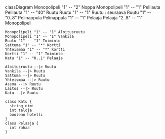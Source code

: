classDiagram
    Monopolipeli "1" -- "2" Noppa
    Monopolipeli "1" -- "1" Pelilauta
    Pelilauta "1" -- "40" Ruutu
    Ruutu "1" -- "1" Ruutu : seuraava
    Ruutu "1" -- "0..8" Pelinappula
    Pelinappula "1" -- "1" Pelaaja
    Pelaaja "2..8" -- "1" Monopolipeli

    Monopolipeli "1" -- "1" Aloitusruutu
    Monopolipeli "1" -- "1" Vankila
    Ruutu "1" -- "1" Toiminto
    Sattuma "1" -- "*" Kortti
    Yhteismaa "1" -- "*" Kortti
    Kortti "1" -- "1" Toiminto
    Katu "1" -- "0..1" Pelaaja

    Aloitusruutu --|> Ruutu
    Vankila --|> Ruutu
    Sattuma --|> Ruutu
    Yhteismaa --|> Ruutu
    Asema --|> Ruutu
    Laitos --|> Ruutu
    Katu --|> Ruutu

    class Katu {
      string nimi
      int taloja
      boolean hotelli
    }
    class Pelaaja {
      int rahaa
    }